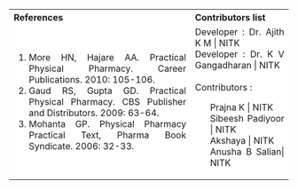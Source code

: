 <table style="text-align:justify;">
<tr style="background-color: white">
<th>References</th>
<th>Contributors list</th>
</tr>
<tr style="background-color: white">
<td>
<ol >
<li>More HN, Hajare AA. Practical Physical Pharmacy. Career Publications. 2010: 105-106.</li>
<li>Gaud RS, Gupta GD. Practical Physical Pharmacy. CBS Publisher and Distributors. 2009: 63-64.</li>
<li>Mohanta GP. Physical Pharmacy Practical Text, Pharma Book Syndicate. 2006: 32-33.</li>
</ol>
</td>
<td>Developer : Dr. Ajith K M | NITK<br>Developer : Dr. K V Gangadharan | NITK</br></br>
Contributors :
<ul style="list-style-type: none;">
<li>Prajna K | NITK</li>
<li>Sibeesh Padiyoor | NITK</li>
<li>Akshaya | NITK</li>
<li>Anusha B Salian| NITK</li>
  </ul></td>
</tr>
</table>
